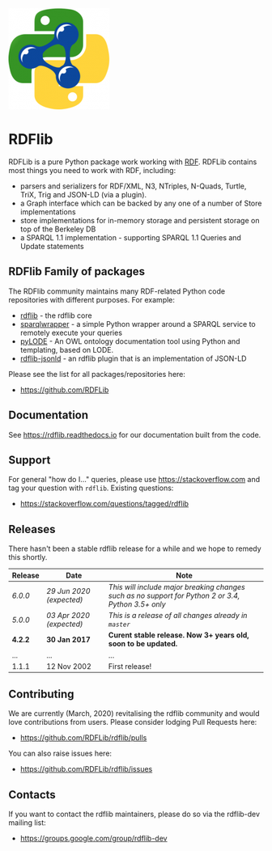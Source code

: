 <img src="style/logo-rdflib.png" alt="RDFlib's logo" />

# RDFlib
RDFLib is a pure Python package work working with [RDF](http://www.w3.org/RDF/). RDFLib contains most things you need to work with RDF, including:

* parsers and serializers for RDF/XML, N3, NTriples, N-Quads, Turtle, TriX, Trig and JSON-LD (via a plugin).
* a Graph interface which can be backed by any one of a number of Store implementations
* store implementations for in-memory storage and persistent storage on top of the Berkeley DB
* a SPARQL 1.1 implementation - supporting SPARQL 1.1 Queries and Update statements

## RDFlib Family of packages
The RDFlib community maintains many RDF-related Python code repositories with different purposes. For example:

* [rdflib](https://github.com/RDFLib/rdflib) - the rdflib core
* [sparqlwrapper](https://github.com/RDFLib/sparqlwrapper) - a simple Python wrapper around a SPARQL service to remotely execute your queries
* [pyLODE](https://github.com/RDFLib/pyLODE) - An OWL ontology documentation tool using Python and templating, based on LODE.
* [rdflib-jsonld](https://github.com/RDFLib/rdflib-jsonld) - an rdflib plugin that is an implementation of JSON-LD

Please see the list for all packages/repositories here:

* <https://github.com/RDFLib>

## Documentation
See <https://rdflib.readthedocs.io> for our documentation built from the code.

## Support
For general "how do I..." queries, please use https://stackoverflow.com and tag your question with `rdflib`. Existing questions:

* <https://stackoverflow.com/questions/tagged/rdflib>

## Releases
There hasn't been a stable rdflib release for a while and we hope to remedy this shortly.

**Release** | **Date** | **Note**
--- | --- | ---
*6.0.0* | *29 Jun 2020 (expected)* | *This will include major breaking changes such as no support for Python 2 or 3.4, Python 3.5+ only*
*5.0.0* | *03 Apr 2020 (expected)* | *This is a release of all changes already in `master`*
**4.2.2** | **30 Jan 2017** | **Curent stable release. Now 3+ years old, soon to be updated.**
... | ... | ...
1.1.1 | 12 Nov 2002 | First release!


## Contributing
We are currently (March, 2020) revitalising the rdflib community and would love contributions from users. Please consider lodging Pull Requests here:

* <https://github.com/RDFLib/rdflib/pulls>

You can also raise issues here:

* <https://github.com/RDFLib/rdflib/issues>


## Contacts
If you want to contact the rdflib maintainers, please do so via the rdflib-dev mailing list:

* <https://groups.google.com/group/rdflib-dev>
